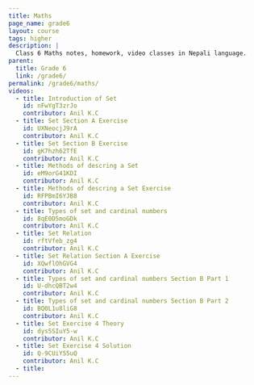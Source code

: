 ```yaml
---
title: Maths
page_name: grade6
layout: course
tags: higher
description: |
  Class 6 Maths notes, homework, video classes in Nepali language.
parent:
  title: Grade 6
  link: /grade6/
permalink: /grade6/maths/
videos:
  - title: Introduction of Set
    id: nFwYgT3zrJo
    contributor: Anil K.C
  - title: Set Section A Exercise
    id: UXNeocjJ9rA
    contributor: Anil K.C
  - title: Set Section B Exercise
    id: gK7hzh62TfE
    contributor: Anil K.C
  - title: Methods of descring a Set
    id: eM9orG41KDI
    contributor: Anil K.C
  - title: Methods of descring a Set Exercise
    id: RFPBmI6YJB8
    contributor: Anil K.C
  - title: Types of set and cardinal numbers
    id: 8qE0D5moGDk
    contributor: Anil K.C
  - title: Set Relation
    id: rftVfeb_zg4
    contributor: Anil K.C
  - title: Set Relation Section A Exercise
    id: XQwflOhGVG4
    contributor: Anil K.C
  - title: Types of set and cardinal numbers Section B Part 1
    id: U-dhcQBT2w4
    contributor: Anil K.C
  - title: Types of set and cardinal numbers Section B Part 2
    id: BQ0L1u8liG8
    contributor: Anil K.C
  - title: Set Exercise 4 Theory
    id: dys5SIuY5-w
    contributor: Anil K.C
  - title: Set Exercise 4 Solution
    id: Q-9CUiY55uQ
    contributor: Anil K.C
  - title:
---
```



